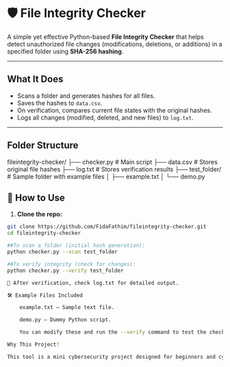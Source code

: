 # 🛡️ File Integrity Checker

A simple yet effective Python-based **File Integrity Checker** that helps detect unauthorized file changes (modifications, deletions, or additions) in a specified folder using **SHA-256 hashing**.

---

##  What It Does

- Scans a folder and generates hashes for all files.
- Saves the hashes to `data.csv`.
- On verification, compares current file states with the original hashes.
- Logs all changes (modified, deleted, and new files) to `log.txt`.

---

##  Folder Structure
fileintegrity-checker/
├── checker.py # Main script
├── data.csv # Stores original file hashes
├── log.txt # Stores verification results
├── test_folder/ # Sample folder with example files
│ ├── example.txt
│ └── demo.py



## 🚀 How to Use

1. **Clone the repo:**

```bash
git clone https://github.com/FidaFathim/fileintegrity-checker.git
cd fileintegrity-checker

##To scan a folder (initial hash generation):
python checker.py --scan test_folder

##To verify integrity (check for changes):
python checker.py --verify test_folder

📝 After verification, check log.txt for detailed output.

🛠️ Example Files Included

    example.txt — Sample text file.

    demo.py — Dummy Python script.

    You can modify these and run the --verify command to test the checker.

Why This Project?

This tool is a mini cybersecurity project designed for beginners and cybersecurity enthusiasts to understand how hashing can help maintain file integrity. It’s great for students, interns, and self-learners who want a hands-on idea for their GitHub portfolio.






